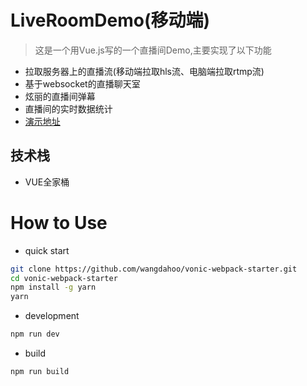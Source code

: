# LiveRoomDemo(移动端)
> 这是一个用Vue.js写的一个直播间Demo,主要实现了以下功能
* 拉取服务器上的直播流(移动端拉取hls流、电脑端拉取rtmp流)
* 基于websocket的直播聊天室
* 炫丽的直播间弹幕
* 直播间的实时数据统计    
* [演示地址](http://www.veton.cc:8080/LiveDemo/live_room)

## 技术栈   

- VUE全家桶

# How to Use

- quick start

``` bash
git clone https://github.com/wangdahoo/vonic-webpack-starter.git
cd vonic-webpack-starter
npm install -g yarn
yarn
```

- development

```bash
npm run dev
```

- build

```bash
npm run build
```

